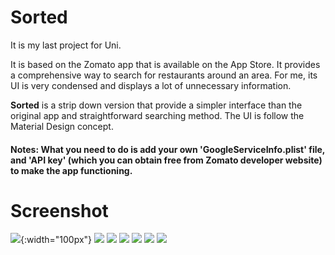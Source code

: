 Sorted
======

It is my last project for Uni.

It is based on the Zomato app that is available on the App Store. It provides a comprehensive way to search for restaurants around an area. For me, its UI is very condensed and displays a lot of unnecessary information. 

**Sorted** is a strip down version that provide a simpler interface than the original app and straightforward searching method. The UI is follow the Material Design concept.

#### Notes: What you need to do is add your own 'GoogleServiceInfo.plist' file, and 'API key' (which you can obtain free from Zomato developer website) to make the app functioning.

Screenshot
======

![](./images/1.png){:width="100px"}
![](./images/2.png)
![](./images/3.png)
![](./images/4.png)
![](./images/5.png)
![](./images/6.png)
![](./images/7.png)
